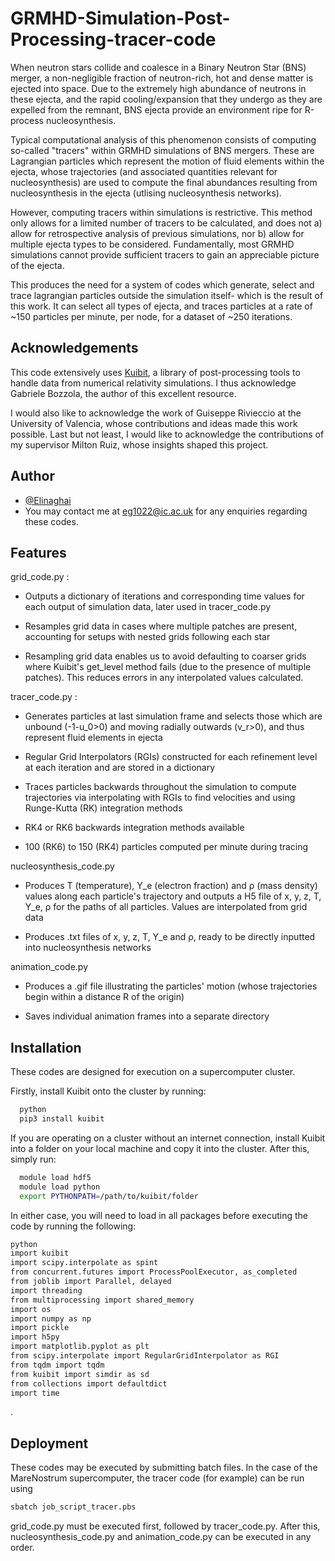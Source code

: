 
# GRMHD-Simulation-Post-Processing-tracer-code

When neutron stars collide and coalesce in a Binary Neutron Star (BNS) merger, a non-negligible fraction of
neutron-rich, hot and dense matter is ejected into space. Due to the extremely high abundance of neutrons
in these ejecta, and the rapid cooling/expansion that they undergo as they are expelled from the remnant, 
BNS ejecta provide an environment ripe for R-process nucleosynthesis.

Typical computational analysis of this phenomenon consists of computing so-called "tracers" within GRMHD simulations 
of BNS mergers. These are Lagrangian particles which represent the motion of fluid elements within the ejecta, whose 
trajectories (and associated quantities relevant for nucleosynthesis) are used to compute the final abundances 
resulting from nucleosynthesis in the ejecta (utlising nucleosynthesis networks).

However, computing tracers within simulations is restrictive. This method only allows for a limited number of tracers
to be calculated, and does not a) allow for retrospective analysis of previous simulations, nor
 b) allow for multiple ejecta types to be considered. 
Fundamentally, most GRMHD simulations cannot provide sufficient tracers to gain an appreciable picture of the ejecta.

This produces the need for a system of codes which generate, select and trace lagrangian particles outside 
the simulation itself- which is the result of this work. It can select all types of ejecta, and traces particles at 
a rate of ~150 particles per minute, per node, for a dataset of ~250 iterations. 


## Acknowledgements


 This code extensively uses [Kuibit](https://sbozzolo.github.io/kuibit/index.html#), a library of post-processing tools to handle data from numerical relativity simulations. I thus acknowledge Gabriele Bozzola, the author of this excellent resource.

I would also like to acknowledge the work of Guiseppe Rivieccio at the University of Valencia, whose contributions and ideas made this work possible.
Last but not least, I would like to acknowledge the contributions of my supervisor Milton Ruiz, whose insights shaped this project.
## Author

- [@Elinaghai](https://github.com/Elinaghai)
- You may contact me at eg1022@ic.ac.uk for any enquiries regarding these codes.


## Features

grid_code.py :

- Outputs a dictionary of iterations and corresponding time values for each output of simulation data, later used in tracer_code.py

- Resamples grid data in cases where multiple patches are present, accounting for setups with nested grids following each star

- Resampling grid data enables us to avoid defaulting to coarser grids where Kuibit's get_level method fails (due to the presence of multiple patches). This reduces errors in any interpolated values calculated.


tracer_code.py :

- Generates particles at last simulation frame and selects those which are unbound (-1-u_0>0) and moving radially outwards (v_r>0), and thus represent fluid elements in ejecta

- Regular Grid Interpolators (RGIs) constructed for each refinement level at each iteration and are stored in a dictionary

- Traces particles backwards throughout the simulation to compute trajectories via interpolating with RGIs to find velocities and using Runge-Kutta (RK) integration methods

- RK4 or RK6 backwards integration methods available

- 100 (RK6) to 150 (RK4) particles computed per minute during tracing


nucleosynthesis_code.py

- Produces T (temperature), Y_e  (electron fraction) and ρ (mass density) values along each particle's trajectory and outputs a H5 file of x, y, z, T, Y_e, ρ for the paths of all particles. Values are interpolated from grid data

- Produces .txt files of x, y, z, T, Y_e and ρ, ready to be directly inputted into nucleosynthesis networks

animation_code.py

- Produces a .gif file illustrating the particles' motion (whose trajectories begin within a distance R of the origin)

- Saves individual animation frames into a separate directory







## Installation
These codes are designed for execution on a supercomputer cluster.

Firstly, install Kuibit onto the cluster by running: 

```bash
  python
  pip3 install kuibit
```
If you are operating on a cluster without an internet connection, install Kuibit into a folder on your local machine and copy it into the cluster. After this, simply run:

```bash
  module load hdf5
  module load python
  export PYTHONPATH=/path/to/kuibit/folder
```
In either case, you will need to load in all packages before executing the code by running the following:

```bash
python
import kuibit
import scipy.interpolate as spint
from concurrent.futures import ProcessPoolExecutor, as_completed
from joblib import Parallel, delayed
import threading
from multiprocessing import shared_memory
import os
import numpy as np
import pickle
import h5py
import matplotlib.pyplot as plt
from scipy.interpolate import RegularGridInterpolator as RGI
from tqdm import tqdm
from kuibit import simdir as sd
from collections import defaultdict
import time

```

. 
## Deployment

These codes may be executed by submitting batch files. In the case of the MareNostrum supercomputer, the tracer code (for example) can be run using
```bash
sbatch job_script_tracer.pbs
```
grid_code.py must be executed first, followed by tracer_code.py. After this, nucleosynthesis_code.py and animation_code.py can be executed in any order.
